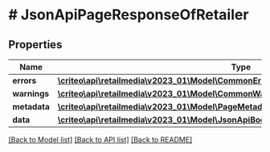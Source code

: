 # # JsonApiPageResponseOfRetailer

## Properties

Name | Type | Description | Notes
------------ | ------------- | ------------- | -------------
**errors** | [**\criteo\api\retailmedia\v2023_01\Model\CommonError[]**](CommonError.md) |  | [optional]
**warnings** | [**\criteo\api\retailmedia\v2023_01\Model\CommonWarning[]**](CommonWarning.md) |  | [optional]
**metadata** | [**\criteo\api\retailmedia\v2023_01\Model\PageMetadata**](PageMetadata.md) |  | [optional]
**data** | [**\criteo\api\retailmedia\v2023_01\Model\JsonApiBodyWithIdOfInt64AndRetailerAndRetailer[]**](JsonApiBodyWithIdOfInt64AndRetailerAndRetailer.md) |  |

[[Back to Model list]](../../README.md#models) [[Back to API list]](../../README.md#endpoints) [[Back to README]](../../README.md)
